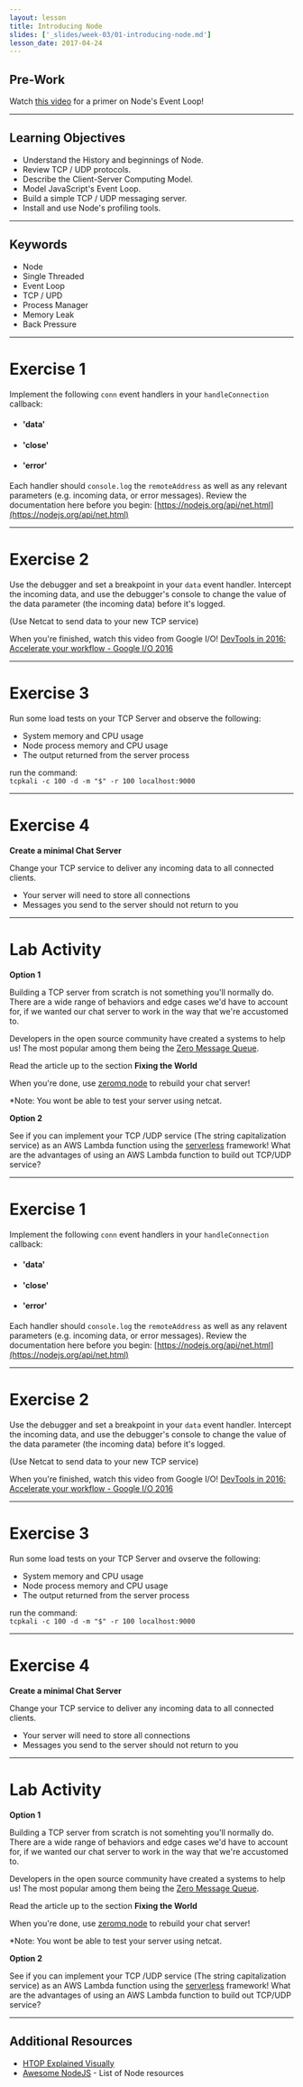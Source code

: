 ```yaml
---
layout: lesson
title: Introducing Node
slides: ['_slides/week-03/01-introducing-node.md']
lesson_date: 2017-04-24
---
```


## Pre-Work

Watch [this video](https://www.youtube.com/watch?v=8aGhZQkoFbQ) for a primer on Node's Event Loop!

---

## Learning Objectives

- Understand the History and beginnings of Node.
- Review TCP / UDP protocols.
- Describe the Client-Server Computing Model.
- Model JavaScript's Event Loop.
- Build a simple TCP / UDP messaging server.
- Install and use Node's profiling tools.

---

## Keywords

- Node
- Single Threaded
- Event Loop
- TCP / UPD
- Process Manager
- Memory Leak
- Back Pressure

---

# Exercise 1

Implement the following `conn` event handlers in your `handleConnection` callback:

- #### 'data'
- #### 'close'
- #### 'error'

Each handler should `console.log` the `remoteAddress` as well as any relevant parameters (e.g. incoming data, or error messages).
Review the documentation here before you begin: [https://nodejs.org/api/net.html](https://nodejs.org/api/net.html)

---

# Exercise 2

Use the debugger and set a breakpoint in your `data` event handler. Intercept the incoming data, and use the debugger's console to change the value
of the data parameter (the incoming data) before it's logged.

(Use Netcat to send data to your new TCP service)

When you're finished, watch this video from Google I/O!
[DevTools in 2016: Accelerate your workflow - Google I/O 2016](https://www.youtube.com/watch?v=x8u0n4dT-WI&feature=youtu.be&t=2571)


---

# Exercise 3

Run some load tests on your TCP Server and observe the following:
- System memory and CPU usage
- Node process memory and CPU usage
- The output returned from the server process

run the command: <br/>
`tcpkali -c 100 -d -m "$" -r 100 localhost:9000`

---

# Exercise 4

**Create a minimal Chat Server**

Change your TCP service to deliver any incoming data to all connected clients.

- Your server will need to store all connections
- Messages you send to the server should not return to you

---

# Lab Activity

**Option 1**

Building a TCP server from scratch is not something you'll normally do.
There are a wide range of behaviors and edge cases we'd have to account for, if we wanted our chat server to work
in the way that we're accustomed to.

Developers in the open source community have created a systems to help us! The most popular among them being
the [Zero Message Queue](http://zguide.zeromq.org/page:all).

Read the article up to the section **Fixing the World**

When you're done, use [zeromq.node](https://github.com/JustinTulloss/zeromq.node) to rebuild your chat server!

*Note: You wont be able to test your server using netcat.

**Option 2**

See if you can implement your TCP /UDP service (The string capitalization service) as an AWS Lambda function using the [serverless](https://serverless.com/) framework!
What are the advantages of using an AWS Lambda function to build out TCP/UDP service?

---

# Exercise 1

Implement the following `conn` event handlers in your `handleConnection` callback:

- #### 'data'
- #### 'close'
- #### 'error'

Each handler should `console.log` the `remoteAddress` as well as any relavent parameters (e.g. incoming data, or error messages).
Review the documentation here before you begin: [https://nodejs.org/api/net.html](https://nodejs.org/api/net.html)

---

# Exercise 2

Use the debugger and set a breakpoint in your `data` event handler. Intercept the incoming data, and use the debugger's console to change the value
of the data parameter (the incoming data) before it's logged.

(Use Netcat to send data to your new TCP service)

When you're finished, watch this video from Google I/O!
[DevTools in 2016: Accelerate your workflow - Google I/O 2016](https://www.youtube.com/watch?v=x8u0n4dT-WI&feature=youtu.be&t=2571)


---

# Exercise 3

Run some load tests on your TCP Server and ovserve the following:
- System memory and CPU usage
- Node process memory and CPU usage
- The output returned from the server process

run the command: <br/>
`tcpkali -c 100 -d -m "$" -r 100 localhost:9000`

---

# Exercise 4

**Create a minimal Chat Server**

Change your TCP service to deliver any incoming data to all connected clients.

- Your server will need to store all connections
- Messages you send to the server should not return to you

---

# Lab Activity

**Option 1**

Building a TCP server from scratch is not somehting you'll normally do.
There are a wide range of behaviors and edge cases we'd have to account for, if we wanted our chat server to work
in the way that we're accustomed to.

Developers in the open source community have created a systems to help us! The most popular among them being
the [Zero Message Queue](http://zguide.zeromq.org/page:all).

Read the article up to the section **Fixing the World**

When you're done, use [zeromq.node](https://github.com/JustinTulloss/zeromq.node) to rebuild your chat server!

*Note: You wont be able to test your server using netcat.

**Option 2**

See if you can implement your TCP /UDP service (The string capitalization service) as an AWS Lambda function using the [serverless](https://serverless.com/) framework!
What are the advantages of using an AWS Lambda function to build out TCP/UDP service?

---

## Additional Resources

- [HTOP Explained Visually](https://codeahoy.com/2017/01/20/hhtop-explained-visually/)
- [Awesome NodeJS](https://github.com/sindresorhus/awesome-nodejs) - List of Node resources


